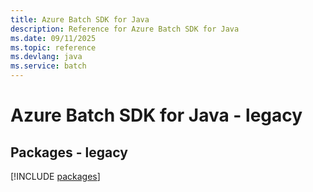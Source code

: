 ```yaml
---
title: Azure Batch SDK for Java
description: Reference for Azure Batch SDK for Java
ms.date: 09/11/2025
ms.topic: reference
ms.devlang: java
ms.service: batch
---
```

# Azure Batch SDK for Java - legacy
## Packages - legacy
[!INCLUDE [packages](batch-index.md)]